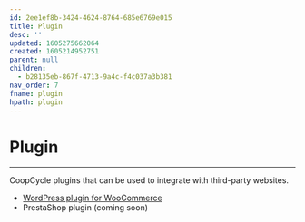 ```yaml
---
id: 2ee1ef8b-3424-4624-8764-685e6769e015
title: Plugin
desc: ''
updated: 1605275662064
created: 1605214952751
parent: null
children:
  - b28135eb-867f-4713-9a4c-f4c037a3b381
nav_order: 7
fname: plugin
hpath: plugin
---
```

# Plugin

* * *

CoopCycle plugins that can be used to integrate with third-party websites.

- [WordPress plugin for WooCommerce](https://wordpress.org/plugins/coopcycle/)
- PrestaShop plugin (coming soon)

